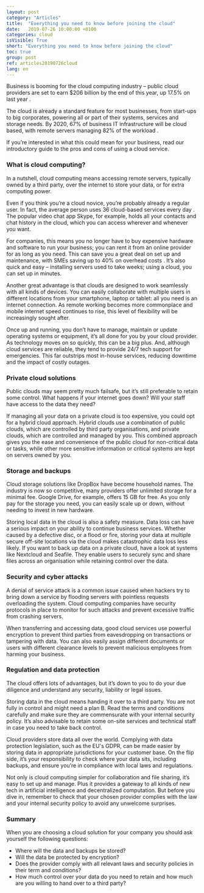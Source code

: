 ```yaml
---
layout: post
category: "Articles"
title:  "Everything you need to know before joining the cloud"
date:   2019-07-26 10:00:00 +0100
categories: cloud
isVisible: True
short: "Everything you need to know before joining the cloud"
toc: true
group: post
ref: articles20190726cloud
lang: en
---
```

Business is booming for the cloud computing industry – public cloud providers are set to earn $206 billion by the end of this year, up 17.5% on last year .

The cloud is already a standard feature for most businesses, from start-ups to big corporates, powering all or part of their systems, services and storage needs. By 2020, 67% of business IT infrastructure will be cloud based, with remote servers managing 82% of the workload .

If you’re interested in what this could mean for your business, read our introductory guide to the pros and cons of using a cloud service.

### What is cloud computing?

In a nutshell, cloud computing means accessing remote servers, typically owned by a third party, over the internet to store your data, or for extra computing power.

Even if you think you’re a cloud novice, you’re probably already a regular user. In fact, the average person uses 36 cloud-based services every day . The popular video chat app Skype, for example, holds all your contacts and chat history in the cloud, which you can access wherever and whenever you want.

For companies, this means you no longer have to buy expensive hardware and software to run your business; you can rent it from an online provider for as long as you need. This can save you a great deal on set up and maintenance, with SMEs saving up to 40% on overhead costs . It’s also quick and easy – installing servers used to take weeks; using a cloud, you can set up in minutes.

Another great advantage is that clouds are designed to work seamlessly with all kinds of devices. You can easily collaborate with multiple users in different locations from your smartphone, laptop or tablet: all you need is an internet connection. As remote working becomes more commonplace and mobile internet speed continues to rise, this level of flexibility will be increasingly sought after.

Once up and running, you don’t have to manage, maintain or update operating systems or equipment, it’s all done for you by your cloud provider. As technology moves on so quickly, this can be a big plus. And, although cloud services are reliable, they tend to provide 24/7 tech support for emergencies. This far outstrips most in-house services, reducing downtime and the impact of costly outages.

### Private cloud solutions

Public clouds may seem pretty much failsafe, but it’s still preferable to retain some control. What happens if your internet goes down? Will your staff have access to the data they need?

If managing all your data on a private cloud  is too expensive, you could opt for a hybrid cloud approach. Hybrid clouds use a combination of public clouds, which are controlled by third party organisations, and private clouds, which are controlled and managed by you. This combined approach gives you the ease and convenience of the public cloud for non-critical data or tasks, while other more sensitive information or critical systems are kept on servers owned by you.

### Storage and backups

Cloud storage solutions like DropBox have become household names. The industry is now so competitive, many providers offer unlimited storage for a minimal fee. Google Drive, for example, offers 15 GB for free. As you only pay for the storage you need, you can easily scale up or down, without needing to invest in new hardware.

Storing local data in the cloud is also a safety measure. Data loss can have a serious impact on your ability to continue business services. Whether caused by a defective disc, or a flood or fire, storing your data at multiple secure off-site locations via the cloud makes catastrophic data loss less likely. If you want to back up data on a private cloud, have a look at systems like Nextcloud and Seafile. They enable users to securely sync and share files across an organisation while retaining control over the data.

### Security and cyber attacks

A denial of service attack is a common issue caused when hackers try to bring down a service by flooding servers with pointless requests overloading the system. Cloud computing companies have security protocols in place to monitor for such attacks and prevent excessive traffic from crashing servers.   

When transferring and accessing data, good cloud services use powerful encryption to prevent third parties from eavesdropping on transactions or tampering with data. You can also easily assign different documents or users with different clearance levels to prevent malicious employees from harming your business.

### Regulation and data protection

The cloud offers lots of advantages, but it’s down to you to do your due diligence and understand any security, liability or legal issues.

Storing data in the cloud means handing it over to a third party. You are not fully in control and might need a plan B. Read the terms and conditions carefully and make sure they are commensurate with your internal security policy. It’s also advisable to retain some on-site services and technical staff in case you need to take back control.

Cloud providers store data all over the world. Complying with data protection legislation, such as the EU's GDPR, can be made easier by storing data in appropriate jurisdictions for your customer base. On the flip side, it’s your responsibility to check where your data sits, including backups, and ensure you’re in compliance with local laws and regulations.

Not only is cloud computing simpler for collaboration and file sharing, it’s easy to set up and manage. Plus it provides a gateway to all kinds of new tech in artificial intelligence and decentralized computation. But before you dive in, remember to check that your chosen provider complies with the law and your internal security policy to avoid any unwelcome surprises.

### Summary

When you are choosing a cloud solution for your company you should ask yourself the following questions:
*	Where will the data and backups be stored?
*	Will the data be protected by encryption?
*	Does the provider comply with all relevant laws and security policies in their term and conditions?
*	How much control over your data do you need to retain and how much are you willing to hand over to a third party?
